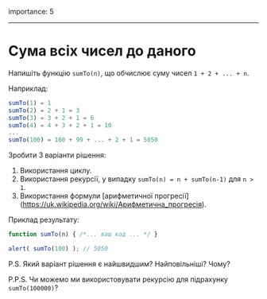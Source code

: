 importance: 5

---

# Сума всіх чисел до даного

Напишіть функцію `sumTo(n)`, що обчислює суму чисел `1 + 2 + ... + n`.

Наприклад:

```js no-beautify
sumTo(1) = 1
sumTo(2) = 2 + 1 = 3
sumTo(3) = 3 + 2 + 1 = 6
sumTo(4) = 4 + 3 + 2 + 1 = 10
...
sumTo(100) = 100 + 99 + ... + 2 + 1 = 5050
```

Зробити 3 варіанти рішення:

1. Використання циклу.
2. Використання рекурсії, у випадку `sumTo(n) = n + sumTo(n-1)` для `n > 1`.
3. Використання формули [арифметичної прогресії] (https://uk.wikipedia.org/wiki/Арифметична_прогресія).

Приклад результату:

```js
function sumTo(n) { /*... ваш код ... */ }

alert( sumTo(100) ); // 5050
```

P.S. Який варіант рішення є найшвидшим? Найповільніші? Чому?

P.P.S. Чи можемо ми використовувати рекурсію для підрахунку `sumTo(100000)`?
